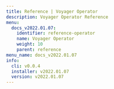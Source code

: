 ```yaml
---
title: Reference | Voyager Operator
description: Voyager Operator Reference
menu:
  docs_v2022.01.07:
    identifier: reference-operator
    name: Voyager Operator
    weight: 10
    parent: reference
menu_name: docs_v2022.01.07
info:
  cli: v0.0.4
  installer: v2022.01.07
  version: v2022.01.07
---
```


